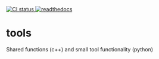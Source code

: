 <!--
SPDX-FileCopyrightText: 2022 Peter Urban, Ghent University

SPDX-License-Identifier: CC0-1.0
-->
<a href="https://github.com/themachinethatgoesping/tools/actions/workflows/meson_ci.yml">
  <img src="https://github.com/themachinethatgoesping/tools/actions/workflows/meson_ci.yml/badge.svg" alt='CI status'/>
</a>

<a href="https://themachinethatgoesping.readthedocs.io">
  <img src="https://readthedocs.org/projects/themachinethatgoesping/badge/?version=latest" alt='readthedocs'/>
</a>

# tools
Shared functions (c++) and small tool functionality (python)
